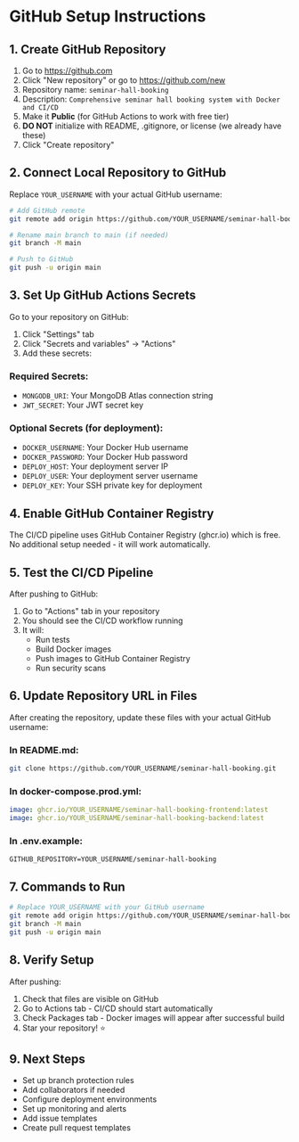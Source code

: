 # GitHub Setup Instructions

## 1. Create GitHub Repository

1. Go to https://github.com
2. Click "New repository" or go to https://github.com/new
3. Repository name: `seminar-hall-booking`
4. Description: `Comprehensive seminar hall booking system with Docker and CI/CD`
5. Make it **Public** (for GitHub Actions to work with free tier)
6. **DO NOT** initialize with README, .gitignore, or license (we already have these)
7. Click "Create repository"

## 2. Connect Local Repository to GitHub

Replace `YOUR_USERNAME` with your actual GitHub username:

```bash
# Add GitHub remote
git remote add origin https://github.com/YOUR_USERNAME/seminar-hall-booking.git

# Rename main branch to main (if needed)
git branch -M main

# Push to GitHub
git push -u origin main
```

## 3. Set Up GitHub Actions Secrets

Go to your repository on GitHub:
1. Click "Settings" tab
2. Click "Secrets and variables" → "Actions"
3. Add these secrets:

### Required Secrets:
- `MONGODB_URI`: Your MongoDB Atlas connection string
- `JWT_SECRET`: Your JWT secret key

### Optional Secrets (for deployment):
- `DOCKER_USERNAME`: Your Docker Hub username
- `DOCKER_PASSWORD`: Your Docker Hub password
- `DEPLOY_HOST`: Your deployment server IP
- `DEPLOY_USER`: Your deployment server username
- `DEPLOY_KEY`: Your SSH private key for deployment

## 4. Enable GitHub Container Registry

The CI/CD pipeline uses GitHub Container Registry (ghcr.io) which is free.
No additional setup needed - it will work automatically.

## 5. Test the CI/CD Pipeline

After pushing to GitHub:
1. Go to "Actions" tab in your repository
2. You should see the CI/CD workflow running
3. It will:
   - Run tests
   - Build Docker images
   - Push images to GitHub Container Registry
   - Run security scans

## 6. Update Repository URL in Files

After creating the repository, update these files with your actual GitHub username:

### In README.md:
```bash
git clone https://github.com/YOUR_USERNAME/seminar-hall-booking.git
```

### In docker-compose.prod.yml:
```yaml
image: ghcr.io/YOUR_USERNAME/seminar-hall-booking-frontend:latest
image: ghcr.io/YOUR_USERNAME/seminar-hall-booking-backend:latest
```

### In .env.example:
```env
GITHUB_REPOSITORY=YOUR_USERNAME/seminar-hall-booking
```

## 7. Commands to Run

```bash
# Replace YOUR_USERNAME with your GitHub username
git remote add origin https://github.com/YOUR_USERNAME/seminar-hall-booking.git
git branch -M main
git push -u origin main
```

## 8. Verify Setup

After pushing:
1. Check that files are visible on GitHub
2. Go to Actions tab - CI/CD should start automatically
3. Check Packages tab - Docker images will appear after successful build
4. Star your repository! ⭐

## 9. Next Steps

- Set up branch protection rules
- Add collaborators if needed
- Configure deployment environments
- Set up monitoring and alerts
- Add issue templates
- Create pull request templates
